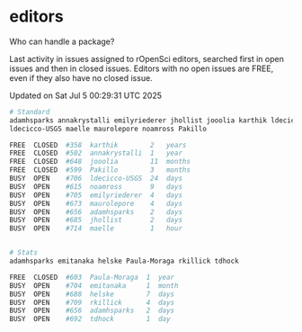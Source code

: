 # editors

Who can handle a package?

Last activity in issues assigned to rOpenSci editors, searched first in open
issues and then in closed issues. Editors with no open issues are FREE, even if
they also have no closed issue.


Updated on Sat Jul 5 00:29:31 UTC 2025

```bash
# Standard
adamhsparks annakrystalli emilyriederer jhollist jooolia karthik ldecicco
ldecicco-USGS maelle maurolepore noamross Pakillo

FREE  CLOSED  #358  karthik        2   years
FREE  CLOSED  #502  annakrystalli  1   year
FREE  CLOSED  #648  jooolia        11  months
FREE  CLOSED  #599  Pakillo        3   months
BUSY  OPEN    #706  ldecicco-USGS  24  days
BUSY  OPEN    #615  noamross       9   days
BUSY  OPEN    #705  emilyriederer  4   days
BUSY  OPEN    #673  maurolepore    4   days
BUSY  OPEN    #656  adamhsparks    2   days
BUSY  OPEN    #685  jhollist       2   days
BUSY  OPEN    #714  maelle         1   hour


# Stats
adamhsparks emitanaka helske Paula-Moraga rkillick tdhock

FREE  CLOSED  #603  Paula-Moraga  1  year
BUSY  OPEN    #704  emitanaka     1  month
BUSY  OPEN    #688  helske        7  days
BUSY  OPEN    #709  rkillick      4  days
BUSY  OPEN    #656  adamhsparks   2  days
BUSY  OPEN    #692  tdhock        1  day
```
